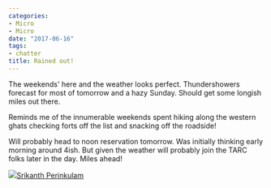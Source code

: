 ```yaml
---
categories:
- Micro
- Micro
date: "2017-06-16"
tags:
- chatter
title: Rained out!
---
```


The weekends' here and the weather looks perfect. Thundershowers forecast for most of tomorrow and a hazy Sunday. Should get some longish miles out there.

Reminds me of the innumerable weekends spent hiking along the western ghats checking forts off the list and snacking off the roadside!

Will probably head to noon reservation tomorrow. Was initially thinking early morning around 4ish. But given the weather will probably join the TARC folks later in the day. Miles ahead!

![](images/cropped-cropped-SP01-550afdebv1_site_icon.png)[Srikanth Perinkulam](https://srikanthperinkulam.com)
